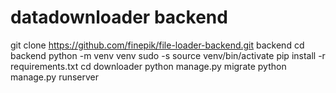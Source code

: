 # datadownloader backend

git clone https://github.com/finepik/file-loader-backend.git backend
cd backend
python -m venv venv
sudo -s
source venv/bin/activate
pip install -r requirements.txt
cd downloader
python manage.py migrate
python manage.py runserver